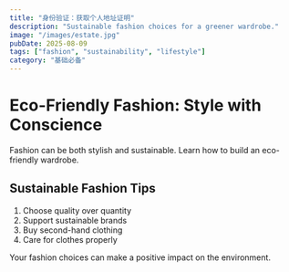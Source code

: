 ```yaml
---
title: "身份验证：获取个人地址证明"
description: "Sustainable fashion choices for a greener wardrobe."
image: "/images/estate.jpg"
pubDate: 2025-08-09
tags: ["fashion", "sustainability", "lifestyle"]
category: "基础必备"
---
```


# Eco-Friendly Fashion: Style with Conscience

Fashion can be both stylish and sustainable. Learn how to build an eco-friendly wardrobe.

## Sustainable Fashion Tips

1. Choose quality over quantity
2. Support sustainable brands
3. Buy second-hand clothing
4. Care for clothes properly

Your fashion choices can make a positive impact on the environment.
